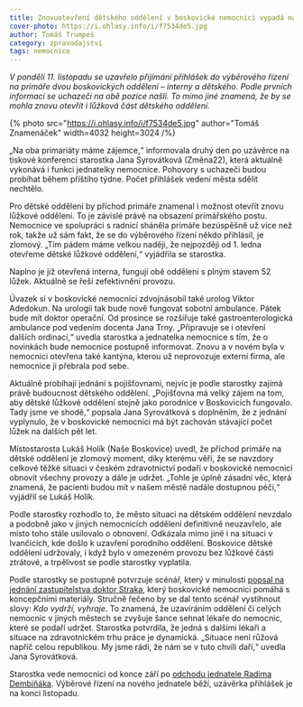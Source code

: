 ```yaml
---
title: Znovuotevření dětského oddělení v boskovické nemocnici vypadá nadějně
cover-photo: https://i.ohlasy.info/i/f7534de5.jpg
author: Tomáš Trumpeš
category: zpravodajství
tags: nemocnice
---
```


*V pondělí 11\. listopadu se uzavřelo přijímání přihlášek do výběrového řízení na primáře dvou boskovických oddělení – interny a dětského. Podle prvních informací se uchazeči na obě pozice našli. To mimo jiné znamená, že by se mohla znovu otevřít i lůžková část dětského oddělení.*

{% photo src="https://i.ohlasy.info/i/f7534de5.jpg" author="Tomáš Znamenáček" width=4032 height=3024 /%}

„Na oba primariáty máme zájemce,“ informovala druhý den po uzávěrce na tiskové konferenci starostka Jana Syrovátková (Změna22), která aktuálně vykonává i funkci jednatelky nemocnice. Pohovory s uchazeči budou probíhat během příštího týdne. Počet přihlášek vedení města sdělit nechtělo.

Pro dětské oddělení by příchod primáře znamenal i možnost otevřít znovu lůžkové oddělení. To je závislé právě na obsazení primářského postu. Nemocnice ve spolupráci s radnicí sháněla primáře bezúspěšně už více než rok, takže už sám fakt, že se do výběrového řízení někdo přihlásil, je zlomový. „Tím pádem máme velkou naději, že nejpozději od 1\. ledna otevřeme dětské lůžkové oddělení,“ vyjádřila se starostka.

Naplno je již otevřená interna, fungují obě oddělení s plným stavem 52 lůžek. Aktuálně se řeší zefektivnění provozu.

Úvazek si v boskovické nemocnici zdvojnásobil také urolog Viktor Adedokun. Na urologii tak bude nově fungovat sobotní ambulance. Pátek bude mít doktor operační. Od prosince se rozšiřuje také gastroenterologická ambulance pod vedením docenta Jana Trny. „Připravuje se i otevření dalších ordinací,“ uvedla starostka a jednatelka nemocnice s tím, že o novinkách bude nemocnice postupně informovat. Znovu a v novém byla v nemocnici otevřena také kantýna, kterou už neprovozuje externí firma, ale nemocnice ji přebrala pod sebe. 

Aktuálně probíhají jednání s pojišťovnami, nejvíc je podle starostky zajímá právě budoucnost dětského oddělení. „Pojišťovna má velký zájem na tom, aby dětské lůžkové oddělení stejně jako porodnice v Boskovicích fungovalo. Tady jsme ve shodě,“ popsala Jana Syrovátková s doplněním, že z jednání vyplynulo, že v boskovické nemocnici má být zachován stávající počet lůžek na dalších pět let.

Místostarosta Lukáš Holík (Naše Boskovice) uvedl, že příchod primáře na dětské oddělení je zlomový moment, díky kterému věří, že se navzdory celkové těžké situaci v českém zdravotnictví podaří v boskovické nemocnici obnovit všechny provozy a dále je udržet. „Tohle je úplně zásadní věc, která znamená, že pacienti budou mít v našem městě nadále dostupnou péči,“ vyjádřil se Lukáš Holík.

Podle starostky rozhodlo to, že město situaci na dětském oddělení nevzdalo a podobně jako v jiných nemocnicích oddělení definitivně neuzavřelo, ale místo toho stále usilovalo o obnovení. Odkázala mimo jiné i na situaci v Ivančicích, kde došlo k uzavření porodního oddělení. Boskovice dětské oddělení udržovaly, i když bylo v omezeném provozu bez lůžkové části ztrátové, a trpělivost se podle starostky vyplatila.

Podle starostky se postupně potvrzuje scénář, který v minulosti [popsal na jednání zastupitelstva doktor Straka](https://ohlasy.info/clanky/2023/11/zastupitelstvo-nemocnice.html), který boskovické nemocnici pomáhá s koncepčními materiály. Stručně řečeno by se dal tento scénář vystihnout slovy: *Kdo vydrží, vyhraje*. To znamená, že uzavíráním oddělení či celých nemocnic v jiných městech se zvyšuje šance sehnat lékaře do nemocnic, které se podaří udržet. Starostka potvrdila, že jedná s dalšími lékaři a situace na zdravotnickém trhu práce je dynamická. „Situace není růžová napříč celou republikou. My jsme rádi, že nám se v tuto chvíli daří,“ uvedla Jana Syrovátková.

Starostka vede nemocnici od konce září po [odchodu jednatele Radima Dembiňáka](https://ohlasy.info/clanky/2024/09/jednatel-konci.html). Výběrové řízení na nového jednatele běží, uzávěrka přihlášek je na konci listopadu.
